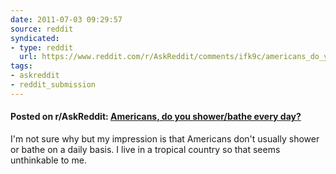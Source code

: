 ```yaml
---
date: 2011-07-03 09:29:57
source: reddit
syndicated:
- type: reddit
  url: https://www.reddit.com/r/AskReddit/comments/ifk9c/americans_do_you_showerbathe_every_day/
tags:
- askreddit
- reddit_submission
---
```


#### Posted on r/AskReddit: [Americans, do you shower/bathe every day?](https://reddit.com/r/AskReddit/comments/ifk9c/americans_do_you_showerbathe_every_day/)

I'm not sure why but my impression is that Americans don't usually shower or bathe on a daily basis. I live in a tropical country so that seems unthinkable to me.